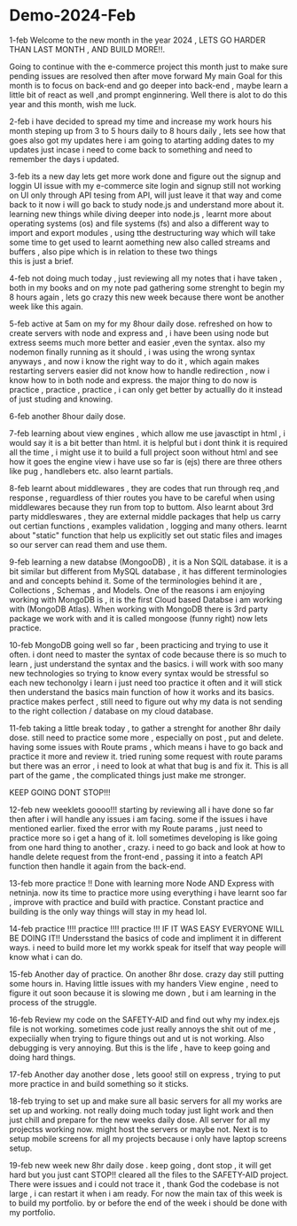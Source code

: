 # Demo-2024-Feb
1-feb
Welcome to the new month in the year 2024 , LETS GO HARDER THAN LAST MONTH , AND BUILD MORE!!.

Going to continue with the e-commerce project this month just to make sure pending issues are resolved then after move forward 
My main Goal for this month is to focus on back-end and go deeper into back-end , maybe learn a little bit of react as well ,and prompt enginnering.
Well there is alot to do this year and this month, wish me luck. 

2-feb
i have decided to spread my time and increase my work hours his month steping up from 3 to 5 hours daily to 8 hours daily , lets see how that goes
also got my updates here i am going to atarting adding dates to my updates just incase i need to come back to something and need to remember the days i updated.

3-feb
its a new day lets get more work done and figure out the signup and loggin UI issue with my e-commerce site
login and signup still not working on UI only through API tesing from API, will just leave it that way and come back to it 
now i will go back to study node.js and understand more about it.
learning new things while diving deeper into node.js , learnt more about operating systems (os) and file systems (fs)
and also a different way to import and export modules , using tthe destructuring way which will take some time to get used to 
learnt aomething new also called streams and buffers , also pipe which is in relation to these two things  
this is just a brief. 

4-feb
not doing much today , just reviewing all my notes that i have taken , both in my books and on my note pad 
gathering some strenght to begin my 8 hours again , lets go crazy this new week because there wont be another week like this again. 

5-feb
active  at 5am on my for my 8hour daily dose.
refreshed on how to create servers with node and express and , i have been using node but extress seems much more better and easier ,even the syntax. 
also my nodemon finally running as it should , i was using the wrong syntax anyways , and now i know the right way to do it , which again makes restarting servers easier 
did not know how to handle redirection , now i know how to in both node and express.
the major thing to do now is practice , practice , practice , i can only get better by actuallly do it instead of just studing and knowing. 

6-feb
another 8hour daily dose. 

7-feb 
learning about view engines , which allow me use javasctipt in html , i would say it is a bit better than html.
it is helpful but i dont think it is required all the time , i might use it to build a full project soon without html and see how it goes
the engine view i have use so far is (ejs) there are three others like pug , handlebers etc.
also learnt partials.

8-feb 
learnt about middlewares , they are codes that run through req ,and response , reguardless of thier routes 
you have to be careful when using middlewares because they run from top to buttom.
Also learnt about 3rd party middleswares , they are external middle packages that help us carry out certian functions , examples validation , logging and many others.
learnt about "static" function that help us explicitly set out static files and images so our server can read them and use them.

9-feb
learning a new databse (MongooDB) , it is a Non SQlL database.
it is a bit similar but different from MySQL database , it has different terminologies and and concepts behind it.
Some of the terminologies behind it are , Collections , Schemas , and Models.
One of the reasons i am enjoying working with MongoDB is , it is the first Cloud based Databse i am working with (MongoDB Atlas).
When working with MongoDB there is 3rd party package we work with and it is called mongoose (funny right) now lets practice. 

10-feb
MongoDB going well so far , been practicing and trying to use it often. 
i dont need to master the syntax of code because there is so much to learn , just understand the syntax and the basics. 
i will work with soo many new technologies so trying to know every syntax would be stressful
so each new techonolgy i learn i just need too practice it often and it will stick then understand the basics main function of how it works and its basics. 
practice makes perfect , still need to figure out why my data is not sending to the right collection / database on my cloud database.

11-feb
taking a little break today , to gather a strenght for another 8hr daily dose.
still need to practice some more , especially on post , put and delete. 
having some issues with Route prams , which means i have to go back and practice it more and review it.
tried runing some request with route params but there was an error , i need to look at what that bug is and fix it.
This is all part of the game , the complicated things just make me stronger.

KEEP GOING DONT STOP!!!

12-feb
new weeklets goooo!!!
starting by reviewing all i have done so far then after i will handle any issues i am facing.
some if the issues i have mentioned earlier.
fixed the error with my Route params , just need to practice more so i get a hang of it.
loll sometimes developing is like going from one hard thing to another , crazy.
i need to go back and look at how to handle delete request from the front-end , passing it into a featch API function then handle it again from the back-end.

13-feb
more practice !!
Done with learning more Node AND Express with netninja.
now its time to practice more using everything i have learnt soo far , improve with practice and build with practice.
Constant practice and building is the only way things will stay in my head lol.

14-feb
practice !!!!
practice !!!!
practice !!!
IF IT WAS EASY EVERYONE WILL BE DOING IT!!
Undersstand the basics of code and impliment it in different ways.
i need to build more let my workk speak for itself that way people will know what i can do.

15-feb 
Another day of practice.
On another 8hr dose.
crazy day still putting some hours in.
Having little issues with my handers View engine , need to figure it out soon because it is slowing me down , but i am learning in the process of the struggle.

16-feb
Review my code on the SAFETY-AID and find out why my index.ejs file is not working. 
sometimes code just really annoys the shit out of me , expeciially when trying to figure things out and ut is not working.
Also debugging is very annoying.
But this is the life , have to keep going and doing hard things.

17-feb
Another day another dose , lets gooo!
still on express , trying to put more practice in and build something so it sticks.

18-feb
trying to set up and make sure all basic servers for all my works are set up and working.
not really doing much today just light work and then just chill and prepare for the new weeks daily dose.
All server for all my projectss working now. might host the servers or maybe not.
Next is to setup mobile screens for all my projects because i only have laptop screens setup.

19-feb
new week new 8hr daily dose .
keep going , dont stop , it will get hard but you just cant STOP!!
cleared all the files to the SAFETY-AID project.
There were issues and i could not trace it , thank God the codebase is not large , i can restart it when i am ready.
For now the main tax of this week is to build my portfolio. by or before the end of the week i should be done with my portfolio.
